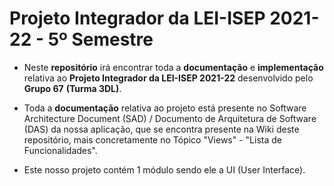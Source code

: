 # Projeto Integrador da LEI-ISEP 2021-22 - 5º Semestre

* Neste **repositório** irá encontrar toda a **documentação** e **implementação** relativa ao **Projeto Integrador da LEI-ISEP 2021-22** desenvolvido pelo **Grupo 67** **(Turma 3DL)**.

* Toda a **documentação** relativa ao projeto está presente no Software Architecture Document (SAD) / Documento de Arquitetura de Software (DAS) da nossa aplicação, que se encontra presente na Wiki deste repositório, mais concretamente no Tópico "Views" - "Lista de Funcionalidades".

* Este nosso projeto contém 1 módulo sendo ele a UI (User Interface).
